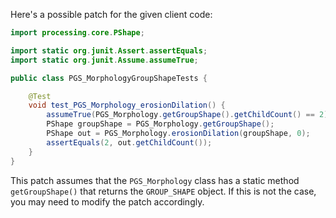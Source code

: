 Here's a possible patch for the given client code:

```java
import processing.core.PShape;

import static org.junit.Assert.assertEquals;
import static org.junit.Assume.assumeTrue;

public class PGS_MorphologyGroupShapeTests {

    @Test
    void test_PGS_Morphology_erosionDilation() {
        assumeTrue(PGS_Morphology.getGroupShape().getChildCount() == 2);
        PShape groupShape = PGS_Morphology.getGroupShape();
        PShape out = PGS_Morphology.erosionDilation(groupShape, 0);
        assertEquals(2, out.getChildCount());
    }
}
```

This patch assumes that the `PGS_Morphology` class has a static method `getGroupShape()` that returns the `GROUP_SHAPE` object. If this is not the case, you may need to modify the patch accordingly.